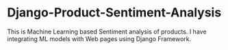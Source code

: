 # Django-Product-Sentiment-Analysis
This is Machine Learning based Sentiment analysis of products. I have integrating ML models with Web pages using Django Framework.
